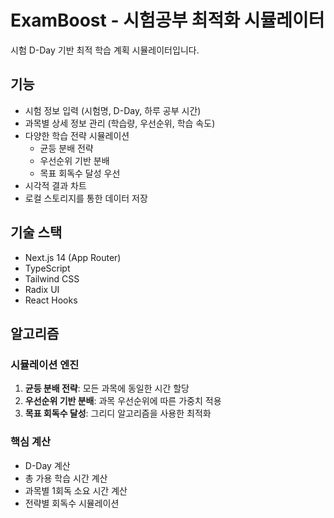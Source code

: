 # ExamBoost - 시험공부 최적화 시뮬레이터

시험 D-Day 기반 최적 학습 계획 시뮬레이터입니다.

## 기능

- 시험 정보 입력 (시험명, D-Day, 하루 공부 시간)
- 과목별 상세 정보 관리 (학습량, 우선순위, 학습 속도)
- 다양한 학습 전략 시뮬레이션
  - 균등 분배 전략
  - 우선순위 기반 분배
  - 목표 회독수 달성 우선
- 시각적 결과 차트
- 로컬 스토리지를 통한 데이터 저장

## 기술 스택

- Next.js 14 (App Router)
- TypeScript
- Tailwind CSS
- Radix UI
- React Hooks


## 알고리즘

### 시뮬레이션 엔진

1. **균등 분배 전략**: 모든 과목에 동일한 시간 할당
2. **우선순위 기반 분배**: 과목 우선순위에 따른 가중치 적용
3. **목표 회독수 달성**: 그리디 알고리즘을 사용한 최적화

### 핵심 계산

- D-Day 계산
- 총 가용 학습 시간 계산
- 과목별 1회독 소요 시간 계산
- 전략별 회독수 시뮬레이션


